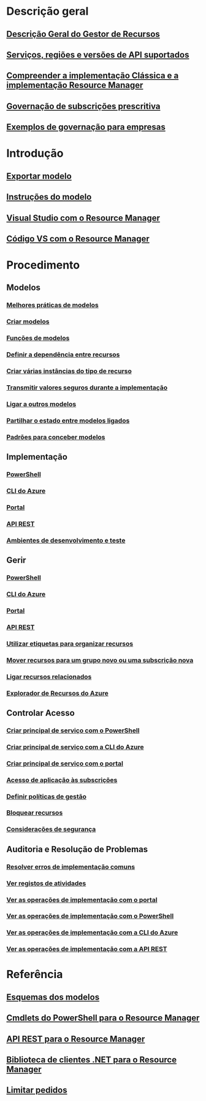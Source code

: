 # Descrição geral
## [Descrição Geral do Gestor de Recursos](resource-group-overview.md)
## [Serviços, regiões e versões de API suportados](../resource-manager-supported-services.md?toc=%2fazure%2fazure-resource-manager%2ftoc.json)
## [Compreender a implementação Clássica e a implementação Resource Manager](../resource-manager-deployment-model.md?toc=%2fazure%2fazure-resource-manager%2ftoc.json)
## [Governação de subscrições prescritiva](../resource-manager-subscription-governance.md?toc=%2fazure%2fazure-resource-manager%2ftoc.json)
## [Exemplos de governação para empresas](../resource-manager-subscription-examples.md?toc=%2fazure%2fazure-resource-manager%2ftoc.json)
# Introdução
## [Exportar modelo](../resource-manager-export-template.md?toc=%2fazure%2fazure-resource-manager%2ftoc.json)
## [Instruções do modelo](../resource-manager-template-walkthrough.md?toc=%2fazure%2fazure-resource-manager%2ftoc.json)
## [Visual Studio com o Resource Manager](../vs-azure-tools-resource-groups-deployment-projects-create-deploy.md?toc=%2fazure%2fazure-resource-manager%2ftoc.json)
## [Código VS com o Resource Manager](../resource-manager-vs-code.md?toc=%2fazure%2fazure-resource-manager%2ftoc.json)

# Procedimento
## Modelos
### [Melhores práticas de modelos](../resource-manager-template-best-practices.md?toc=%2fazure%2fazure-resource-manager%2ftoc.json)
### [Criar modelos](../resource-group-authoring-templates.md?toc=%2fazure%2fazure-resource-manager%2ftoc.json)
### [Funções de modelos](../resource-group-template-functions.md?toc=%2fazure%2fazure-resource-manager%2ftoc.json)
### [Definir a dependência entre recursos](../resource-group-define-dependencies.md?toc=%2fazure%2fazure-resource-manager%2ftoc.json)
### [Criar várias instâncias do tipo de recurso](../resource-group-create-multiple.md?toc=%2fazure%2fazure-resource-manager%2ftoc.json)
### [Transmitir valores seguros durante a implementação](../resource-manager-keyvault-parameter.md?toc=%2fazure%2fazure-resource-manager%2ftoc.json)
### [Ligar a outros modelos](../resource-group-linked-templates.md?toc=%2fazure%2fazure-resource-manager%2ftoc.json)
### [Partilhar o estado entre modelos ligados](../best-practices-resource-manager-state.md?toc=%2fazure%2fazure-resource-manager%2ftoc.json)
### [Padrões para conceber modelos](../best-practices-resource-manager-design-templates.md?toc=%2fazure%2fazure-resource-manager%2ftoc.json)
## Implementação
### [PowerShell](../resource-group-template-deploy.md?toc=%2fazure%2fazure-resource-manager%2ftoc.json)
### [CLI do Azure](../resource-group-template-deploy-cli.md?toc=%2fazure%2fazure-resource-manager%2ftoc.json)
### [Portal](../resource-group-template-deploy-portal.md?toc=%2fazure%2fazure-resource-manager%2ftoc.json)
### [API REST](../resource-group-template-deploy-rest.md?toc=%2fazure%2fazure-resource-manager%2ftoc.json)
### [Ambientes de desenvolvimento e teste](../solution-dev-test-environments.md?toc=%2fazure%2fazure-resource-manager%2ftoc.json)
## Gerir
### [PowerShell](../powershell-azure-resource-manager.md?toc=%2fazure%2fazure-resource-manager%2ftoc.json)
### [CLI do Azure](../xplat-cli-azure-resource-manager.md?toc=%2fazure%2fazure-resource-manager%2ftoc.json)
### [Portal](../azure-portal/resource-group-portal.md?toc=%2fazure%2fazure-resource-manager%2ftoc.json)
### [API REST](../resource-manager-rest-api.md?toc=%2fazure%2fazure-resource-manager%2ftoc.json)
### [Utilizar etiquetas para organizar recursos](../resource-group-using-tags.md?toc=%2fazure%2fazure-resource-manager%2ftoc.json)
### [Mover recursos para um grupo novo ou uma subscrição nova](../resource-group-move-resources.md?toc=%2fazure%2fazure-resource-manager%2ftoc.json)
### [Ligar recursos relacionados](../resource-group-link-resources.md?toc=%2fazure%2fazure-resource-manager%2ftoc.json)
### [Explorador de Recursos do Azure](../resource-manager-resource-explorer.md?toc=%2fazure%2fazure-resource-manager%2ftoc.json)
## Controlar Acesso
### [Criar principal de serviço com o PowerShell](../resource-group-authenticate-service-principal.md?toc=%2fazure%2fazure-resource-manager%2ftoc.json)
### [Criar principal de serviço com a CLI do Azure](../resource-group-authenticate-service-principal-cli.md?toc=%2fazure%2fazure-resource-manager%2ftoc.json)
### [Criar principal de serviço com o portal](../resource-group-create-service-principal-portal.md?toc=%2fazure%2fazure-resource-manager%2ftoc.json)
### [Acesso de aplicação às subscrições](../resource-manager-api-authentication.md?toc=%2fazure%2fazure-resource-manager%2ftoc.json)
### [Definir políticas de gestão](../resource-manager-policy.md?toc=%2fazure%2fazure-resource-manager%2ftoc.json)
### [Bloquear recursos](../resource-group-lock-resources.md?toc=%2fazure%2fazure-resource-manager%2ftoc.json)
### [Considerações de segurança](../best-practices-resource-manager-security.md?toc=%2fazure%2fazure-resource-manager%2ftoc.json)
## Auditoria e Resolução de Problemas
### [Resolver erros de implementação comuns](../resource-manager-common-deployment-errors.md?toc=%2fazure%2fazure-resource-manager%2ftoc.json)
### [Ver registos de atividades](../resource-group-audit.md?toc=%2fazure%2fazure-resource-manager%2ftoc.json)
### [Ver as operações de implementação com o portal](../resource-manager-troubleshoot-deployments-portal.md?toc=%2fazure%2fazure-resource-manager%2ftoc.json)
### [Ver as operações de implementação com o PowerShell](../resource-manager-troubleshoot-deployments-powershell.md?toc=%2fazure%2fazure-resource-manager%2ftoc.json)
### [Ver as operações de implementação com a CLI do Azure](../resource-manager-troubleshoot-deployments-cli.md?toc=%2fazure%2fazure-resource-manager%2ftoc.json)
### [Ver as operações de implementação com a API REST](../resource-manager-troubleshoot-deployments-rest.md?toc=%2fazure%2fazure-resource-manager%2ftoc.json)
# Referência
## [Esquemas dos modelos](https://github.com/Azure/azure-resource-manager-schemas)
## [Cmdlets do PowerShell para o Resource Manager](https://msdn.microsoft.com/library/dn757692(v=azure.200).aspx)
## [API REST para o Resource Manager](https://msdn.microsoft.com/en-us/library/azure/dn790568)
## [Biblioteca de clientes .NET para o Resource Manager](https://msdn.microsoft.com/en-us/library/azure/mt418626)
## [Limitar pedidos](../resource-manager-request-limits.md?toc=%2fazure%2fazure-resource-manager%2ftoc.json)


<!--HONumber=Nov16_HO2-->


